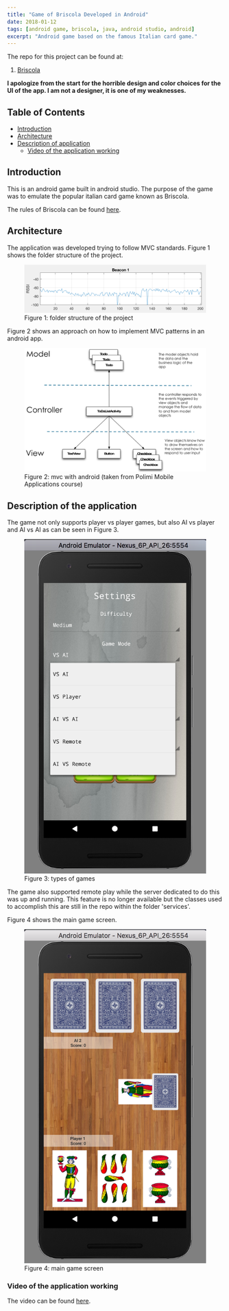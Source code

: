 ```yaml
---
title: "Game of Briscola Developed in Android"
date: 2018-01-12
tags: [android game, briscola, java, android studio, android]
excerpt: "Android game based on the famous Italian card game."
---
```


The repo for this project can be found at:

1. [Briscola](https://github.com/danielRM88/briscola)

**I apologize from the start for the horrible design and color choices for the UI of the app. I am not a designer, it is one of my weaknesses.**

## Table of Contents
- [Introduction](#introduction)
- [Architecture](#architecture)
- [Description of application](#description-of-application)
    - [Video of the application working](#video-of-the-application-working)

## Introduction
This is an android game built in android studio. The purpose of the game was to emulate the popular italian card game known as Briscola.

The rules of Briscola can be found [here](https://en.wikipedia.org/wiki/Briscola).

## Architecture
The application was developed trying to follow MVC standards. Figure 1 shows the folder structure of the project.

<figure>
  <img src="/images/beacon_signal_distorted_by_seated.png">
  <figcaption>Figure 1: folder structure of the project</figcaption>
</figure>

Figure 2 shows an approach on how to implement MVC patterns in an android app.

<figure>
  <img src="/images/mvc-android.png">
  <figcaption>Figure 2: mvc with android (taken from Polimi Mobile Applications course)</figcaption>
</figure>

## Description of the application
The game not only supports player vs player games, but also AI vs player and AI vs AI as can be seen in Figure 3.

<figure>
  <img src="/images/game-types-android.png">
  <figcaption>Figure 3: types of games</figcaption>
</figure>

The game also supported remote play while the server dedicated to do this was up and running. This feature is no longer available but the classes used to accomplish this are still in the repo within the folder 'services'.

Figure 4 shows the main game screen.

<figure>
  <img src="/images/briscola-gameplay.png">
  <figcaption>Figure 4: main game screen</figcaption>
</figure>

### Video of the application working

The video can be found [here](https://drive.google.com/file/d/1xIEP-4nLARFogCNMDQKSNim5dX__-YCj/view?usp=sharing).